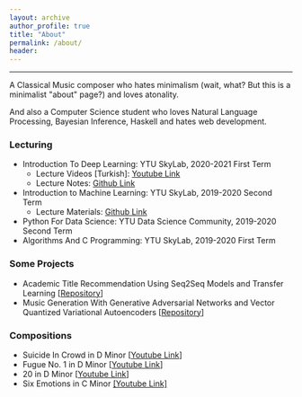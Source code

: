 ```yaml
---
layout: archive
author_profile: true
title: "About"
permalink: /about/
header:
---
```


------------------------
A Classical Music composer who hates minimalism (wait, what? But this is a minimalist "about" page?) and loves atonality. 

And also a Computer Science student who loves Natural Language Processing, Bayesian Inference, Haskell and hates web development.

### Lecturing

* Introduction To Deep Learning: YTU SkyLab, 2020-2021 First Term
	* Lecture Videos \[Turkish\]: [Youtube Link](https://www.youtube.com/playlist?list=PL8kGuiVdKeKh31pVMF-ObZxu3C2E5A3Y7)
	* Lecture Notes: [Github Link](https://github.com/safakkbilici/Deep-Learning-Lecture-2020-2021-First-Term)
* Introduction to Machine Learning: YTU SkyLab, 2019-2020 Second Term
	* Lecture Materials: [Github Link](https://github.com/safakkbilici/ML-101-Course)
* Python For Data Science: YTU Data Science Community, 2019-2020 Second Term
* Algorithms And C Programming: YTU SkyLab, 2019-2020 First Term

### Some Projects

* Academic Title Recommendation Using Seq2Seq Models and Transfer Learning [[Repository](https://github.com/safakkbilici/Academic-Paper-Title-Recommendation)]
* Music Generation With Generative Adversarial Networks and Vector Quantized Variational Autoencoders [[Repository](https://github.com/safakkbilici/Synthetic-Music-Generation-with-Deep-Neural-Networks)]

### Compositions

* Suicide In Crowd in D Minor [[Youtube Link](https://www.youtube.com/watch?v=aoNPAz8oa2k&t=145s)]
* Fugue No. 1 in D Minor [[Youtube Link](https://www.youtube.com/watch?v=aoNPAz8oa2k&t=145s)]
* 20 in D Minor [[Youtube Link](https://www.youtube.com/watch?v=uZDPfiX33oA)]
* Six Emotions in C Minor [[Youtube Link]](https://www.youtube.com/watch?v=pXgIZ9gUBjA)
